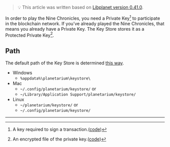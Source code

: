 > 💡 This article was written based on [Libplanet version 0.41.0][libplanet-0.41.0].

[libplanet-0.41.0]: https://github.com/planetarium/libplanet/tree/0.41.0

In order to play the Nine Chronicles, you need a Private Key[^private-key] to participate in the blockchain network.
If you’ve already played the Nine Chronicles, that means you already have a Private Key.
The Key Store stores it as a Protected Private Key[^protected-private-key].

## Path

The default path of the Key Store is determined [this way][default-path-of-key-store].

- Windows
   - `%appdata%\planetarium\keystore\`
- Mac
   - `~/.config/planetarium/keystore/` or
   - `~/Library/Application Support/planetarium/keystore/`
- Linux
   - `~/planetarium/keystore/` or
   - `~/.config/planetarium/keystore/`

[default-path-of-key-store]: https://github.com/planetarium/libplanet/blob/0.41.0/Libplanet/KeyStore/Web3KeyStore.cs#L21-L29

---

[^private-key]: A key required to sign a transaction.([code][private-key-code])
[^protected-private-key]: An encrypted file of the private key.([code][protected-private-key-code])

[private-key-code]: https://github.com/planetarium/libplanet/blob/0.41.0/Libplanet/Crypto/PrivateKey.cs
[protected-private-key-code]: https://github.com/planetarium/libplanet/blob/0.41.0/Libplanet/KeyStore/ProtectedPrivateKey.cs
